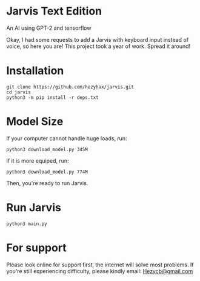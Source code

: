 # Jarvis Text Edition
An AI using GPT-2 and tensorflow

Okay, I had some requests to add a Jarvis with keyboard input instead of voice, so here you are!
This project took a year of work. Spread it around!

# Installation
```
git clone https://github.com/hezyhax/jarvis.git
cd jarvis
python3 -m pip install -r deps.txt
```
# Model Size
If your computer cannot handle huge loads, run:
```
python3 download_model.py 345M
```
If it is more equiped, run:
```
python3 download_model.py 774M
```
Then, you're ready to run Jarvis. 
# Run Jarvis
```
python3 main.py
```
# For support
Please look online for support first, the internet will solve most problems.
If you're still experiencing difficulty, please kindly email:
Hezycb@gmail.com
